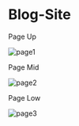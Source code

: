 # Blog-Site

Page Up

![page1](https://user-images.githubusercontent.com/40443383/188713521-4fdddfe8-cb50-442f-80d6-7539ff9fb7f0.png)

Page Mid

![page2](https://user-images.githubusercontent.com/40443383/188713505-f9c913a4-9e1f-416e-807b-5dd0f00a2cef.png)

Page Low

![page3](https://user-images.githubusercontent.com/40443383/188713509-336dbdd8-f8b7-4da6-8f82-18ab459ebb89.png)


